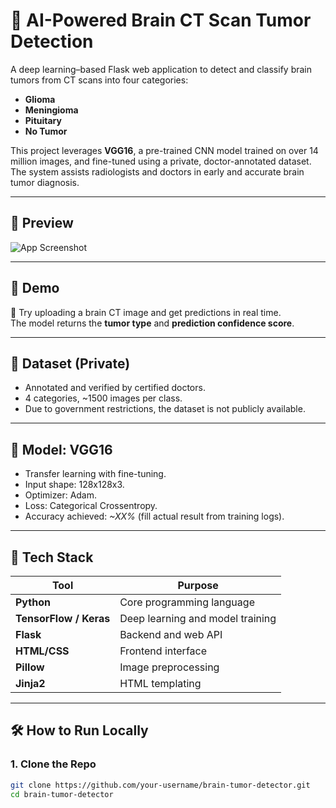 # 🧠 AI-Powered Brain CT Scan Tumor Detection

A deep learning–based Flask web application to detect and classify brain tumors from CT scans into four categories:
- **Glioma**
- **Meningioma**
- **Pituitary**
- **No Tumor**

This project leverages **VGG16**, a pre-trained CNN model trained on over 14 million images, and fine-tuned using a private, doctor-annotated dataset. The system assists radiologists and doctors in early and accurate brain tumor diagnosis.

---

## 📸 Preview

![App Screenshot](screenshots/demo_ui.png) <!-- Add your own screenshot -->

---

## 🚀 Demo

🧪 Try uploading a brain CT image and get predictions in real time.  
The model returns the **tumor type** and **prediction confidence score**.

---

## 📂 Dataset (Private)

- Annotated and verified by certified doctors.
- 4 categories, ~1500 images per class.
- Due to government restrictions, the dataset is not publicly available.

---

## 🧠 Model: VGG16

- Transfer learning with fine-tuning.
- Input shape: 128x128x3.
- Optimizer: Adam.
- Loss: Categorical Crossentropy.
- Accuracy achieved: _~XX%_ (fill actual result from training logs).

---

## 🔧 Tech Stack

| Tool | Purpose |
|------|---------|
| **Python** | Core programming language |
| **TensorFlow / Keras** | Deep learning and model training |
| **Flask** | Backend and web API |
| **HTML/CSS** | Frontend interface |
| **Pillow** | Image preprocessing |
| **Jinja2** | HTML templating |

---

## 🛠️ How to Run Locally

### 1. Clone the Repo

```bash
git clone https://github.com/your-username/brain-tumor-detector.git
cd brain-tumor-detector
